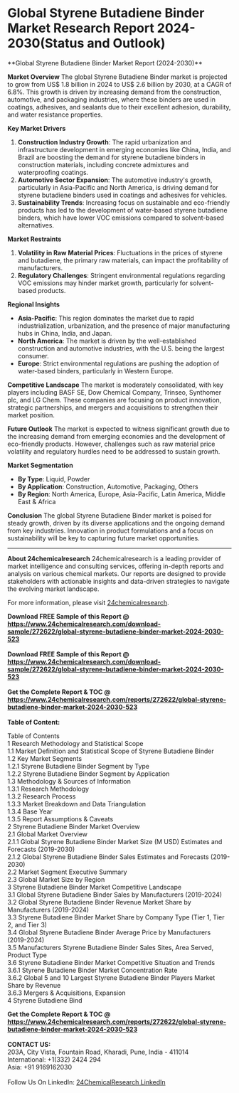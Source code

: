 <h1>Global Styrene Butadiene Binder Market Research Report 2024-2030(Status and Outlook)</h1><p>**Global Styrene Butadiene Binder Market Report (2024-2030)**

**Market Overview**
The global Styrene Butadiene Binder market is projected to grow from US$ 1.8 billion in 2024 to US$ 2.6 billion by 2030, at a CAGR of 6.8%. This growth is driven by increasing demand from the construction, automotive, and packaging industries, where these binders are used in coatings, adhesives, and sealants due to their excellent adhesion, durability, and water resistance properties.

**Key Market Drivers**
1. **Construction Industry Growth**: The rapid urbanization and infrastructure development in emerging economies like China, India, and Brazil are boosting the demand for styrene butadiene binders in construction materials, including concrete admixtures and waterproofing coatings.
2. **Automotive Sector Expansion**: The automotive industry's growth, particularly in Asia-Pacific and North America, is driving demand for styrene butadiene binders used in coatings and adhesives for vehicles.
3. **Sustainability Trends**: Increasing focus on sustainable and eco-friendly products has led to the development of water-based styrene butadiene binders, which have lower VOC emissions compared to solvent-based alternatives.

**Market Restraints**
1. **Volatility in Raw Material Prices**: Fluctuations in the prices of styrene and butadiene, the primary raw materials, can impact the profitability of manufacturers.
2. **Regulatory Challenges**: Stringent environmental regulations regarding VOC emissions may hinder market growth, particularly for solvent-based products.

**Regional Insights**
- **Asia-Pacific**: This region dominates the market due to rapid industrialization, urbanization, and the presence of major manufacturing hubs in China, India, and Japan.
- **North America**: The market is driven by the well-established construction and automotive industries, with the U.S. being the largest consumer.
- **Europe**: Strict environmental regulations are pushing the adoption of water-based binders, particularly in Western Europe.

**Competitive Landscape**
The market is moderately consolidated, with key players including BASF SE, Dow Chemical Company, Trinseo, Synthomer plc, and LG Chem. These companies are focusing on product innovation, strategic partnerships, and mergers and acquisitions to strengthen their market position.

**Future Outlook**
The market is expected to witness significant growth due to the increasing demand from emerging economies and the development of eco-friendly products. However, challenges such as raw material price volatility and regulatory hurdles need to be addressed to sustain growth.

**Market Segmentation**
- **By Type**: Liquid, Powder
- **By Application**: Construction, Automotive, Packaging, Others
- **By Region**: North America, Europe, Asia-Pacific, Latin America, Middle East &amp; Africa

**Conclusion**
The global Styrene Butadiene Binder market is poised for steady growth, driven by its diverse applications and the ongoing demand from key industries. Innovation in product formulations and a focus on sustainability will be key to capturing future market opportunities.

---

**About 24chemicalresearch**
24chemicalresearch is a leading provider of market intelligence and consulting services, offering in-depth reports and analysis on various chemical markets. Our reports are designed to provide stakeholders with actionable insights and data-driven strategies to navigate the evolving market landscape.

For more information, please visit [24chemicalresearch](https://www.24chemicalresearch.com).</p><div><b>Download FREE Sample of this Report @ 
            <a href="https://www.24chemicalresearch.com/download-sample/272622/global-styrene-butadiene-binder-market-2024-2030-523">
            https://www.24chemicalresearch.com/download-sample/272622/global-styrene-butadiene-binder-market-2024-2030-523</a></b></div><br><div><b>Download FREE Sample of this Report @ 
            <a href="https://www.24chemicalresearch.com/download-sample/272622/global-styrene-butadiene-binder-market-2024-2030-523">
            https://www.24chemicalresearch.com/download-sample/272622/global-styrene-butadiene-binder-market-2024-2030-523</a></b></div><br><div><b>Get the Complete Report & TOC @ 
            <a href="https://www.24chemicalresearch.com/reports/272622/global-styrene-butadiene-binder-market-2024-2030-523">
            https://www.24chemicalresearch.com/reports/272622/global-styrene-butadiene-binder-market-2024-2030-523</a></b></div><br>
            <b>Table of Content:</b><p>Table of Contents<br />
1 Research Methodology and Statistical Scope<br />
1.1 Market Definition and Statistical Scope of Styrene Butadiene Binder<br />
1.2 Key Market Segments<br />
1.2.1 Styrene Butadiene Binder Segment by Type<br />
1.2.2 Styrene Butadiene Binder Segment by Application<br />
1.3 Methodology & Sources of Information<br />
1.3.1 Research Methodology<br />
1.3.2 Research Process<br />
1.3.3 Market Breakdown and Data Triangulation<br />
1.3.4 Base Year<br />
1.3.5 Report Assumptions & Caveats<br />
2 Styrene Butadiene Binder Market Overview<br />
2.1 Global Market Overview<br />
2.1.1 Global Styrene Butadiene Binder Market Size (M USD) Estimates and Forecasts (2019-2030)<br />
2.1.2 Global Styrene Butadiene Binder Sales Estimates and Forecasts (2019-2030)<br />
2.2 Market Segment Executive Summary<br />
2.3 Global Market Size by Region<br />
3 Styrene Butadiene Binder Market Competitive Landscape<br />
3.1 Global Styrene Butadiene Binder Sales by Manufacturers (2019-2024)<br />
3.2 Global Styrene Butadiene Binder Revenue Market Share by Manufacturers (2019-2024)<br />
3.3 Styrene Butadiene Binder Market Share by Company Type (Tier 1, Tier 2, and Tier 3)<br />
3.4 Global Styrene Butadiene Binder Average Price by Manufacturers (2019-2024)<br />
3.5 Manufacturers Styrene Butadiene Binder Sales Sites, Area Served, Product Type<br />
3.6 Styrene Butadiene Binder Market Competitive Situation and Trends<br />
3.6.1 Styrene Butadiene Binder Market Concentration Rate<br />
3.6.2 Global 5 and 10 Largest Styrene Butadiene Binder Players Market Share by Revenue<br />
3.6.3 Mergers & Acquisitions, Expansion<br />
4 Styrene Butadiene Bind</p><div><b>Get the Complete Report & TOC @ 
            <a href="https://www.24chemicalresearch.com/reports/272622/global-styrene-butadiene-binder-market-2024-2030-523">
            https://www.24chemicalresearch.com/reports/272622/global-styrene-butadiene-binder-market-2024-2030-523</a></b></div><br><b>CONTACT US:</b><br>
            203A, City Vista, Fountain Road, Kharadi, Pune, India - 411014<br>
            International: +1(332) 2424 294<br>
            Asia: +91 9169162030 <br><br>
            Follow Us On LinkedIn: <a href="https://www.linkedin.com/company/24chemicalresearch/">24ChemicalResearch LinkedIn</a>